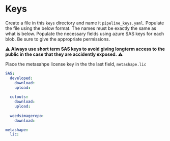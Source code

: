 
# Keys

Create a file in this `keys` directory and name it `pipeline_keys.yaml`. Populate the file using the below format. The names must be exactly the same as what is below.
Populate the necessary fields using azure SAS keys for each blob. Be sure to give the appropriate permissions. 

:warning: **Always use short term SAS keys to avoid giving longterm access to the public in the case that they are accidently exposed.** :warning:

Place the metasahpe license key in the the last field, `metashape.lic`

```yaml
SAS:
  developed:
    download:
    upload: 
  
  cutouts:
    download: 
    upload: 
  
  weedsimagerepo:
    download: 

metashape:
  lic: 
```
